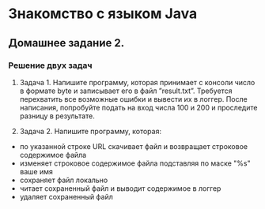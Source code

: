# Знакомство с языком Java

## Домашнее задание 2.

### Решение двух задач

1. Задача 1. Напишите программу, которая принимает с консоли число в формате byte и записывает его в файл ”result.txt”.
Требуется перехватить все возможные ошибки и вывести их в логгер. После написания, попробуйте подать на вход числа 100 и 200 и проследите разницу в результате.

2. Задача 2. Напишите программу, которая:
* по указанной строке URL скачивает файл и возвращает строковое содержимое файла
* изменяет строковое содержимое файла подставляя по маске "%s" ваше имя
* сохраняет файл локально
* читает сохраненный файл и выводит содержимое в логгер
* удаляет сохраненный файл
